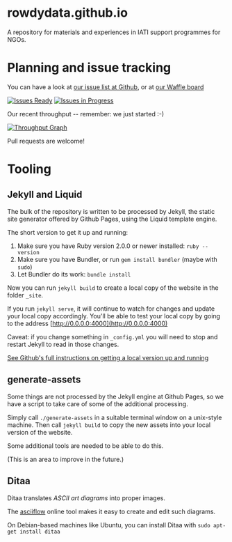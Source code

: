 # rowdydata.github.io

A repository for materials and experiences in IATI support programmes for NGOs.

# Planning and issue tracking

You can have a look at
[our issue list at Github](https://github.com/RowdyData/rowdydata.github.io/issues),
or at
[our Waffle board](https://waffle.io/RowdyData/rowdydata.github.io)

[![Issues Ready](https://badge.waffle.io/RowdyData/rowdydata.github.io.svg?label=ready&title=Ready)](https://waffle.io/RowdyData/rowdydata.github.io)
[![Issues in Progress](https://badge.waffle.io/RowdyData/rowdydata.github.io.svg?label=in%20progress&title=In%20Progress)](https://waffle.io/RowdyData/rowdydata.github.io)

Our recent throughput -- remember: we just started :-)

[![Throughput Graph](https://graphs.waffle.io/RowdyData/rowdydata.github.io/throughput.svg)](https://waffle.io/RowdyData/rowdydata.github.io/metrics)

Pull requests are welcome!

# Tooling

## Jekyll and Liquid

The bulk of the repository is written to be processed by Jekyll, the static
site generator offered by Github Pages, using the Liquid template engine.

The short version to get it up and running:

1. Make sure you have Ruby version 2.0.0 or newer installed: ```ruby --version```
1. Make sure you have Bundler, or run ```gem install bundler``` (maybe with ```sudo```)
1. Let Bundler do its work: ```bundle install```

Now you can run ```jekyll build``` to create a local copy of the website in the
folder ```_site```.

If you run ```jekyll serve```, it will continue to watch for changes and
update your local copy accordingly. You'll be able to test your local copy
by going to the address [http://0.0.0.0:4000](http://0.0.0.0:4000)

Caveat: if you change something in ```_config.yml``` you will need to stop and
restart Jekyll to read in those changes.

[See Github's full instructions on getting a local version up and running](https://help.github.com/articles/using-jekyll-with-pages/)

## generate-assets

Some things are not processed by the Jekyll engine at Github Pages, so we have
a script to take care of some of the additional processing.

Simply call ```./generate-assets``` in a suitable terminal window on a unix-style
machine. Then call ```jekyll build``` to copy the new assets into your local
version of the website.

Some additional tools are needed to be able to do this.

(This is an area to improve in the future.)

## Ditaa

Ditaa translates _ASCII art diagrams_ into proper images.

The [asciiflow](http://asciiflow.com/) online tool makes it easy to create and
edit such diagrams.

On Debian-based machines like Ubuntu, you can install Ditaa with
```sudo apt-get install ditaa```
